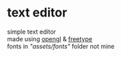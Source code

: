# text editor

simple text editor <br>
made using [opengl]() & [freetype]() <br>
fonts in *"assets/fonts"* folder not mine <br>

